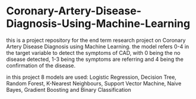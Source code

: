 # Coronary-Artery-Disease-Diagnosis-Using-Machine-Learning

this is a project repository for the end term research project on Coronary Artery Disease Diagnosis using Machine Learning. 
the model refers 0-4 in the target variable to detect the symptoms of CAD, with 0 being the no disease detected, 1-3 being the symptoms are referring and 4 being the confirmation of the disease.

in this project 8 models are used: Logistic Regression, Decision Tree, Random Forest, K-Nearest Neighbours, Support Vector Machine, Naive Bayes, Gradient Boosting and Binary Classification

